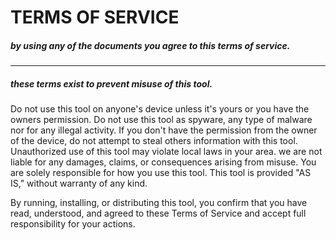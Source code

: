 # TERMS OF SERVICE 

##### by using any of the documents you agree to this terms of service.
-------------------------------------------------------------------------
##### these terms exist to prevent misuse of this tool.
Do not use this tool on anyone's device unless it's yours or you have the owners permission.
Do not use this tool as spyware, any type of malware nor for any illegal activity.
If you don't have the permission from the owner of the device, do not attempt to steal others information with this tool.
Unauthorized use of this tool may violate local laws in your area.
we are not liable for any damages, claims, or consequences arising from misuse. You are solely responsible for how you use this tool.
This tool is provided "AS IS," without warranty of any kind.  

By running, installing, or distributing this tool, you confirm that you have read, understood, and agreed to these Terms of Service and accept full responsibility for your actions.

